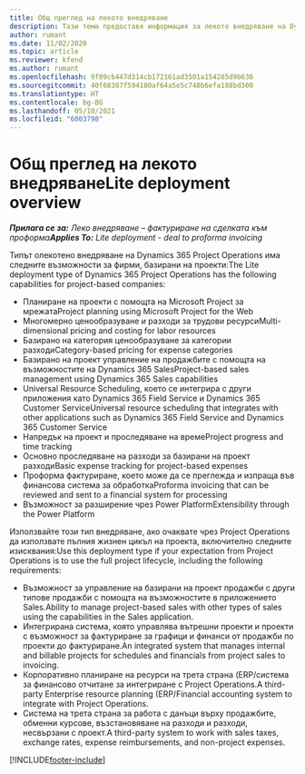 ```yaml
---
title: Общ преглед на лекото внедряване
description: Тази тема предоставя информация за лекото внедряване на Dynamics 365 Project Operations.
author: rumant
ms.date: 11/02/2020
ms.topic: article
ms.reviewer: kfend
ms.author: rumant
ms.openlocfilehash: 9f09cb447d314cb172161ad3501a154285d9b636
ms.sourcegitcommit: 40f68387f594180af64a5e5c748b6efa188bd300
ms.translationtype: HT
ms.contentlocale: bg-BG
ms.lasthandoff: 05/10/2021
ms.locfileid: "6003798"
---
```

# <a name="lite-deployment-overview"></a><span data-ttu-id="7f32c-103">Общ преглед на лекото внедряване</span><span class="sxs-lookup"><span data-stu-id="7f32c-103">Lite deployment overview</span></span>

<span data-ttu-id="7f32c-104">_**Прилага се за:** Леко внедряване – фактуриране на сделката към проформа_</span><span class="sxs-lookup"><span data-stu-id="7f32c-104">_**Applies To:** Lite deployment - deal to proforma invoicing_</span></span>

<span data-ttu-id="7f32c-105">Типът олекотено внедряване на Dynamics 365 Project Operations има следните възможности за фирми, базирани на проекти:</span><span class="sxs-lookup"><span data-stu-id="7f32c-105">The Lite deployment type of Dynamics 365 Project Operations has the following capabilities for project-based companies:</span></span>

- <span data-ttu-id="7f32c-106">Планиране на проекти с помощта на Microsoft Project за мрежата</span><span class="sxs-lookup"><span data-stu-id="7f32c-106">Project planning using Microsoft Project for the Web</span></span>
- <span data-ttu-id="7f32c-107">Многомерно ценообразуване и разходи за трудови ресурси</span><span class="sxs-lookup"><span data-stu-id="7f32c-107">Multi-dimensional pricing and costing for labor resources</span></span>
- <span data-ttu-id="7f32c-108">Базирано на категория ценообразуване за категории разходи</span><span class="sxs-lookup"><span data-stu-id="7f32c-108">Category-based pricing for expense categories</span></span>
- <span data-ttu-id="7f32c-109">Базирано на проект управление на продажбите с помощта на възможностите на Dynamics 365 Sales</span><span class="sxs-lookup"><span data-stu-id="7f32c-109">Project-based sales management using Dynamics 365 Sales capabilities</span></span>
- <span data-ttu-id="7f32c-110">Universal Resource Scheduling, което се интегрира с други приложения като Dynamics 365 Field Service и Dynamics 365 Customer Service</span><span class="sxs-lookup"><span data-stu-id="7f32c-110">Universal resource scheduling that integrates with other applications such as Dynamics 365 Field Service and Dynamics 365 Customer Service</span></span>
- <span data-ttu-id="7f32c-111">Напредък на проект и проследяване на време</span><span class="sxs-lookup"><span data-stu-id="7f32c-111">Project progress and time tracking</span></span>
- <span data-ttu-id="7f32c-112">Основно проследяване на разходи за базирани на проект разходи</span><span class="sxs-lookup"><span data-stu-id="7f32c-112">Basic expense tracking for project-based expenses</span></span>
- <span data-ttu-id="7f32c-113">Проформа фактуриране, което може да се преглежда и изпраща във финансова система за обработка</span><span class="sxs-lookup"><span data-stu-id="7f32c-113">Proforma invoicing that can be reviewed and sent to a financial system for processing</span></span>
- <span data-ttu-id="7f32c-114">Възможност за разширение чрез Power Platform</span><span class="sxs-lookup"><span data-stu-id="7f32c-114">Extensibility through the Power Platform</span></span>

<span data-ttu-id="7f32c-115">Използвайте този тип внедряване, ако очаквате чрез Project Operations да използвате пълния жизнен цикъл на проекта, включително следните изисквания:</span><span class="sxs-lookup"><span data-stu-id="7f32c-115">Use this deployment type if your expectation from Project Operations is to use the full project lifecycle, including the following requirements:</span></span>

- <span data-ttu-id="7f32c-116">Възможност за управление на базирани на проект продажби с други типове продажби с помощта на възможностите в приложението Sales.</span><span class="sxs-lookup"><span data-stu-id="7f32c-116">Ability to manage project-based sales with other types of sales using the capabilities in the Sales application.</span></span>
- <span data-ttu-id="7f32c-117">Интегрирана система, която управлява вътрешни проекти и проекти с възможност за фактуриране за графици и финанси от продажби по проекти до фактуриране.</span><span class="sxs-lookup"><span data-stu-id="7f32c-117">An integrated system that manages internal and billable projects for schedules and financials from project sales to invoicing.</span></span>
- <span data-ttu-id="7f32c-118">Корпоративно планиране на ресурси на трета страна (ERP/система за финансово отчитане за интегриране с Project Operations.</span><span class="sxs-lookup"><span data-stu-id="7f32c-118">A third-party Enterprise resource planning (ERP/Financial accounting system to integrate with Project Operations.</span></span>
- <span data-ttu-id="7f32c-119">Система на трета страна за работа с данъци върху продажбите, обменни курсове, възстановяване на разходи и разходи, несвързани с проект.</span><span class="sxs-lookup"><span data-stu-id="7f32c-119">A third-party system to work with sales taxes, exchange rates, expense reimbursements, and non-project expenses.</span></span>


[!INCLUDE[footer-include](../includes/footer-banner.md)]
